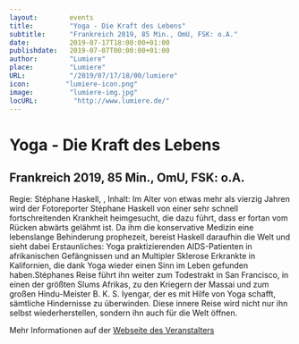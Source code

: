 ```yaml
---
layout:        events
title:         "Yoga - Die Kraft des Lebens"
subtitle:      "Frankreich 2019, 85 Min., OmU, FSK: o.A."
date:          2019-07-17T18:00:00+01:00
publishdate:   2019-07-07T00:00:00+01:00
author:        "Lumiere"
place:         "Lumiere"
URL:           "/2019/07/17/18/00/lumiere"
icon:         "lumiere-icon.png"
image:         "lumiere-img.jpg"
locURL:         "http://www.lumiere.de/"
---
```


Yoga - Die Kraft des Lebens
===========

Frankreich 2019, 85 Min., OmU, FSK: o.A.
-----------

Regie: Stéphane Haskell, , Inhalt: Im Alter von etwas mehr als vierzig Jahren wird der Fotoreporter Stéphane Haskell von einer sehr schnell fortschreitenden Krankheit heimgesucht, die dazu führt, dass er fortan vom Rücken abwärts gelähmt ist. Da ihm die konservative Medizin eine lebenslange Behinderung prophezeit, bereist Haskell daraufhin die Welt und sieht dabei Erstaunliches: Yoga praktizierenden AIDS-Patienten in afrikanischen Gefängnissen und an Multipler Sklerose Erkrankte in Kalifornien, die dank Yoga wieder einen Sinn im Leben gefunden haben.Stéphanes Reise führt ihn weiter zum Todestrakt in San Francisco, in einen der größten Slums Afrikas, zu den Kriegern der Massai und zum großen Hindu-Meister B. K. S. Iyengar, der es mit Hilfe von Yoga schafft, sämtliche Hindernisse zu überwinden. Diese innere Reise wird nicht nur ihn selbst wiederherstellen, sondern ihn auch für die Welt öffnen.

Mehr Informationen auf der [Webseite des Veranstalters](http://www.lumiere.de/19/07/yoga.htm)
